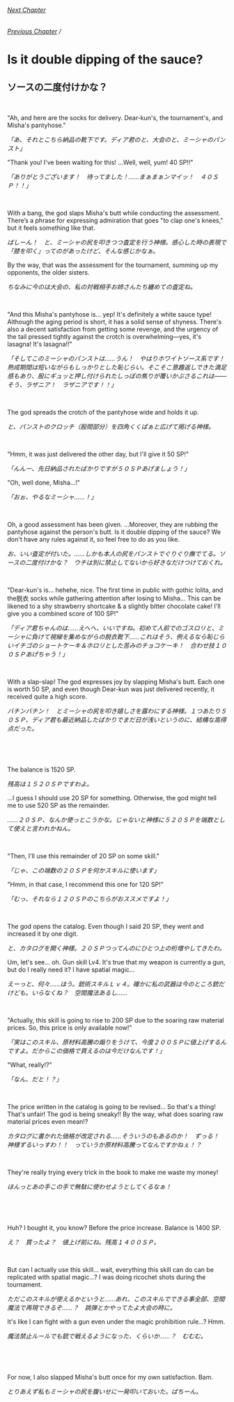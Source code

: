 ###### [Next Chapter](./chapter_0236.md)
###### [Previous Chapter](./chapter_0234.md)&nbsp;/&nbsp;

# Is it double dipping of the sauce?

## ソースの二度付けかな？

&nbsp;

"Ah, and here are the socks for delivery. Dear-kun's, the tournament's, and Misha's pantyhose."

*「あ、それとこちら納品の靴下です。ディア君のと、大会のと、ミーシャのパンスト」*

"Thank you! I've been waiting for this! ...Well, well, yum! 40 SP!!"

*「ありがとうございます！　待ってました！……まぁまぁンマイッ！　４０ＳＰ！！」*

&nbsp;

With a bang, the god slaps Misha's butt while conducting the assessment. There’s a phrase for expressing admiration that goes "to clap one's knees," but it feels something like that.

*ばしーん！　と、ミーシャの尻を叩きつつ査定を行う神様。感心した時の表現で「膝を叩く」ってのがあったけど、そんな感じかなぁ。*

By the way, that was the assessment for the tournament, summing up my opponents, the older sisters.

*ちなみに今のは大会の、私の対戦相手お姉さんたち纏めての査定ね。*

&nbsp;

"And this Misha's pantyhose is... yep! It's definitely a white sauce type! Although the aging period is short, it has a solid sense of shyness. There's also a decent satisfaction from getting some revenge, and the urgency of the tail pressed tightly against the crotch is overwhelming—yes, it's lasagna! It's lasagna!!"

*「そしてこのミーシャのパンストは……うん！　やはりホワイトソース系です！　熟成期間は短いながらもしっかりとした恥じらい。そこそこ意趣返しできた満足感もあり、股にギュッと押し付けられたしっぽの焦りが覆いかぶさるこれは――そう、ラザニア！　ラザニアです！！」*

&nbsp;

The god spreads the crotch of the pantyhose wide and holds it up.

*と、パンストのクロッチ（股間部分）を四角くくぱぁと広げて掲げる神様。*

&nbsp;

"Hmm, it was just delivered the other day, but I'll give it 50 SP!"

*「んんー、先日納品されたばかりですが５０ＳＰあげましょう！」*

"Oh, well done, Misha...!"

*「おぉ、やるなミーシャ……！」*

&nbsp;

Oh, a good assessment has been given. ...Moreover, they are rubbing the pantyhose against the person's butt. Is it double dipping of the sauce? We don't have any rules against it, so feel free to do as you like.

*お、いい査定が付いた。……しかも本人の尻をパンストでぐりぐり撫でてる。ソースの二度付けかな？　ウチは別に禁止してないから好きなだけつけておくれ。*

&nbsp;

"Dear-kun's is... hehehe, nice. The first time in public with gothic lolita, and the脱衣 socks while gathering attention after losing to Misha... This can be likened to a shy strawberry shortcake & a slightly bitter chocolate cake! I'll give you a combined score of 100 SP!"

*「ディア君ちゃんのは……えへへ、いいですね。初めて人前でのゴスロリと、ミーシャに負けて視線を集めながらの脱衣靴下……これはそう、例えるなら恥じらいイチゴのショートケーキ＆ホロリとした苦みのチョコケーキ！　合わせ技１００ＳＰあげちゃう！」*

&nbsp;

With a slap-slap! The god expresses joy by slapping Misha's butt. Each one is worth 50 SP, and even though Dear-kun was just delivered recently, it received quite a high score.

*バチンバチン！　とミーシャの尻を叩き嬉しさを露わにする神様。１つあたり５０ＳＰ、ディア君も最近納品したばかりでまだ日が浅いというのに、結構な高得点だった。*

&nbsp;

&nbsp;

The balance is 1520 SP.

*残高は１５２０ＳＰですわよ。*

...I guess I should use 20 SP for something. Otherwise, the god might tell me to use 520 SP as the remainder.

*……２０ＳＰ、なんか使っとこうかな。じゃないと神様に５２０ＳＰを端数として使えと言われかねん。*

&nbsp;

"Then, I'll use this remainder of 20 SP on some skill."

*「じゃ、この端数の２０ＳＰを何かスキルに使います」*

"Hmm, in that case, I recommend this one for 120 SP!"

*「むっ、それなら１２０ＳＰのこちらがおススメですよ！」*

&nbsp;

The god opens the catalog. Even though I said 20 SP, they went and increased it by one digit.

*と、カタログを開く神様。２０ＳＰつってんのにひとつ上の桁増やしてきたわ。*

Um, let's see... oh. Gun skill Lv4. It's true that my weapon is currently a gun, but do I really need it? I have spatial magic...

*えーっと、何々……ほう。銃術スキルＬｖ４。確かに私の武器は今のところ銃だけども。いらなくね？　空間魔法あるし……*

&nbsp;

"Actually, this skill is going to rise to 200 SP due to the soaring raw material prices. So, this price is only available now!"

*「実はこのスキル、原材料高騰の煽りをうけて、今度２００ＳＰに値上げするんですよ。だからこの価格で買えるのは今だけなんです！」*

"What, really!?"

*「なん、だと！？」*

&nbsp;

The price written in the catalog is going to be revised... So that's a thing! That's unfair! The god is being sneaky!! By the way, what does soaring raw material prices even mean!?

*カタログに書かれた価格が改定される……そういうのもあるのか！　ずっる！　神様ずるいっすわ！！　っていうか原材料高騰ってなんですかねぇ！？*

&nbsp;

They're really trying every trick in the book to make me waste my money!

*ほんっとあの手この手で無駄に使わせようとしてくるなぁ！*

&nbsp;

&nbsp;

Huh? I bought it, you know? Before the price increase. Balance is 1400 SP.

*え？　買ったよ？　値上げ前にね。残高１４００ＳＰ。*

&nbsp;

But can I actually use this skill... wait, everything this skill can do can be replicated with spatial magic...? I was doing ricochet shots during the tournament.

*ただこのスキルが使えるかというと……あれ、このスキルでできる事全部、空間魔法で再現できるぞ……？　跳弾とかやってたよ大会の時に。*

It's like I can fight with a gun even under the magic prohibition rule...? Hmm.

*魔法禁止ルールでも銃で戦えるようになった、くらいか……？　むむむ。*

&nbsp;

&nbsp;

For now, I also slapped Misha's butt once for my own satisfaction. Bam.

*とりあえず私もミーシャの尻を腹いせに一発叩いておいた。ばちーん。*

&nbsp;
